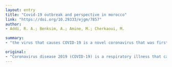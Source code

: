 ```yaml
---
layout: entry
title: "Covid-19 outbreak and perspective in morocco"
link: "https://doi.org/10.29333/ejgm/7857"
author:
- Addi, R. A.; Benksim, A.; Amine, M.; Cherkaoui, M.

summary:
- "the virus that causes COVID-19 is a novel coronavirus that was first identified during an investigation into an outbreak in Wuhan, China. As of 26 March 2020, there are 275 cases affected by the virus announced by the Moroccan government. It is possible to limit the spread of this serious disease, with the cooperation of all the citizens in respect of measures of containment and individual protection. The virus will be soon eradicated from Morocco and hopefully from all over the world. There are currently 275 confirmed cases of COVId-19 can spread from person to person. it is the first pandemic caused by the outbreak."

original:
- "Coronavirus disease 2019 (COVID-19) is a respiratory illness that can spread from person to person. The virus that causes COVID-19 is a novel coronavirus that was first identified during an investigation into an outbreak in Wuhan, China and rapidly spread across the world to become the first pandemic caused by a coronavirus. As of 26 March 2020, there are 275 cases affected by COVID-19 announced by the Moroccan government, and it possible to limit the spread of this serious disease, with the cooperation of all the citizens in respect of the measures of containment and individual protection. Also, with the announce yesterday by the Moroccan government of the authorization of use of chloroquine in treatment of COVID-19 pneumonia, COVID-19 will be soon eradicated from Morocco and hopefully from all over the world."
---
```


